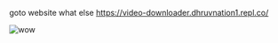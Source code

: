 
goto website what else
https://video-downloader.dhruvnation1.repl.co/

![wow](https://user-images.githubusercontent.com/60794694/115615826-1f8f3480-a2f8-11eb-9dea-7ee2ed294bd1.png)
